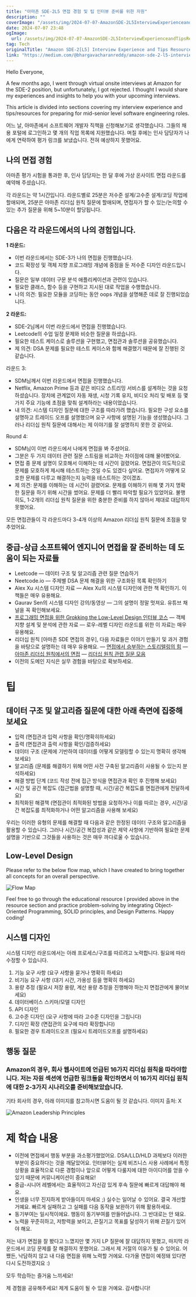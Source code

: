 ```yaml
---
title: "아마존 SDE-2L5 면접 경험 및 팁 인터뷰 준비를 위한 자원"
description: ""
coverImage: "/assets/img/2024-07-07-AmazonSDE-2L5InterviewExperienceandTipsResourcesforInterviewPrep_0.png"
date: 2024-07-07 23:48
ogImage: 
  url: /assets/img/2024-07-07-AmazonSDE-2L5InterviewExperienceandTipsResourcesforInterviewPrep_0.png
tag: Tech
originalTitle: "Amazon SDE-2[L5] Interview Experience and Tips Resources for Interview Prep"
link: "https://medium.com/@bhargavacharanreddy/amazon-sde-2-l5-interview-experience-and-tips-resources-for-interview-prep-9e7602c32176"
---
```



Hello Everyone,

A few months ago, I went through virtual onsite interviews at Amazon for the SDE-2 position, but unfortunately, I got rejected. I thought I would share my experiences and insights to help you with your upcoming interviews.

This article is divided into sections covering my interview experience and tips/resources for preparing for mid-senior level software engineering roles.

<div class="content-ad"></div>

어느 날, 아마존에서 소프트웨어 개발자 직책을 신청해보기로 생각했습니다. 그들의 채용 포털에 로그인하고 몇 개의 직업 목록에 지원했습니다. 며칠 후에는 인사 담당자가 나에게 연락하여 평가 링크를 보냈습니다. 전혀 예상하지 못했어요.

## 나의 면접 경험

아마존 평가 시험을 통과한 후, 인사 담당자는 한 달 후에 가상 온사이트 면접 라운드를 예약해 주셨습니다.

각 라운드는 약 1시간입니다.
라운드별로 25분은 저수준 설계/고수준 설계/코딩 작업에 할애되며,
25분은 아마존 리더십 원칙 질문에 할애되며,
면접자가 할 수 있는/논의할 수 있는 추가 질문을 위해 5~10분이 할당됩니다.

<div class="content-ad"></div>

## 다음은 각 라운드에서의 나의 경험입니다.

**1 라운드:**

- 이번 라운드에서는 SDE-3가 나의 면접을 진행했습니다.
- 코드 확장성 및 객체 지향 프로그래밍 개념에 중점을 둔 저수준 디자인 라운드입니다.
- 질문은 일부 데이터 구문 분석 애플리케이션과 관련이 있습니다.
- 필요한 클래스, 함수 등을 구현하고 지시된 대로 작업을 수행했습니다.
- 나의 의견: 필요한 모듈을 코딩하는 동안 oops 개념을 설명해준 데로 잘 진행되었습니다.

**2 라운드:**

<div class="content-ad"></div>

- SDE-2님께서 이번 라운드에서 면접을 진행했습니다.
- Leetcode의 수업 일정 문제와 비슷한 질문을 하셨습니다.
- 필요한 테스트 케이스로 솔루션을 구현했고, 면접관과 솔루션을 공유했습니다.
- 제 의견: DSA 문제를 필요한 테스트 케이스와 함께 해결했기 때문에 잘 진행된 것 같습니다.

라운드 3:

- SDM님께서 이번 라운드에서 면접을 진행했습니다.
- Netflix, Amazon Prime 등과 같은 비디오 스트리밍 서비스를 설계하는 것을 요청하셨습니다. 장치에 관계없이 자동 재생, 시청 기록 유지, 비디오 처리 및 배포 등 몇 가지 주요 기능에 초점을 맞춰 설계하라는 내용이었습니다.
- 내 의견: 시스템 디자인 질문에 대한 구조를 따라가려 했습니다. 필요한 구성 요소를 설명하고 트레이드 오프를 설명했으며 요구 사항에 설명된 기능을 생성했습니다. 그러나 리더십 원칙 질문에 대해서는 제 이야기를 잘 설명하지 못한 것 같아요.

Round 4:

<div class="content-ad"></div>

- SDM님이 이번 라운드에서 나에게 면접을 봐 주셨어요.
- 그분은 두 가지 데이터 관련 질문 스트림을 비교하는 차이점에 대해 물어봤어요.
- 면접 중 문제 설명이 모호해서 이해하는 데 시간이 걸렸어요. 면접관이 의도적으로 문제를 모호하게 제시해 테스트하는 것일 수도 있겠다 싶어요. 면접자가 어떻게 모호한 문제를 다루고 해결하는지 능력을 테스트하는 것이겠죠.
- 제 의견: 문제를 이해하는 데 시간이 걸렸어요. 문제를 이해하기 위해 몇 가지 명확한 질문을 하기 위해 시간을 썼어요. 문제를 더 빨리 파악할 필요가 있었어요. 불행히도, 1-2개의 리더십 원칙 질문을 위한 충분한 준비를 하지 않아서 제대로 대답하지 못했어요.

모든 면접관들이 각 라운드마다 3-4개 이상의 Amazon 리더십 원칙 질문에 초점을 맞추었어요.

## 중급-상급 소프트웨어 엔지니어 면접을 잘 준비하는 데 도움이 되는 자료들

- Leetcode
— 데이터 구조 및 알고리즘 관련 질문 연습하기
- Neetcode.io
— 주제별 DSA 문제 해결을 위한 구조화된 목록 확인하기
- Alex Xu 시스템 디자인 자료
— Alex Xu의 시스템 디자인에 관한 책 확인하기. 이 책들은 매우 유용해요.
- Gaurav Sen의 시스템 디자인 강의/동영상
— 그의 설명이 정말 멋져요. 유튜브 채널을 꼭 확인해보세요.
- [프로그래밍 면접을 위한 Grokking the Low-Level Design 인터뷰 코스](https://www.educative.io/courses/grokking-the-low-level-design-interview-using-ood-principles/)
— 객체지향 설계 및 분석에 관한 자료
— 로우-레벨 디자인 라운드를 위한 이 자료는 매우 유용해요.
- 리더십 원칙 [아마존 SDE 면접의 경우], 다음 자료들은 이야기 만들기 및 과거 경험을 바탕으로 설명하는 데 매우 유용해요.
— [면접에서 승부하는 스토리텔링의 힘](https://www.scarletink.com/p/crush-your-interviews-power-of-storytelling)
— [아마존 리더십 원칙에서의 면접](https://www.scarletink.com/p/interviewing-at-amazon-leadership-principles)
— [리더십 원칙 관련 질문 모음](https://leetcode.com/discuss/interview-question/437082/Amazon-Behavioral-questions-or-Leadership-Principles-or-LP)
- 이전의 도메인 지식은 실무 경험을 바탕으로 확보하세요.

<div class="content-ad"></div>

# 팁

## 데이터 구조 및 알고리즘 질문에 대한 아래 측면에 집중해 보세요

- 입력 (면접관과 입력 사항을 확인/명확히하세요)
- 출력 (면접관과 출력 사항을 확인/검증하세요)
- 데이터 구조 (문제에 기반하여 데이터를 어떻게 모델링할 수 있는지 명확히 생각해 보세요)
- 알고리즘 (문제를 해결하기 위해 어떤 사전 구축된 알고리즘이 사용될 수 있는지 분석하세요)
- 해결 방법 단계 (코드 작성 전에 접근 방식을 면접관과 확인 후 진행해 보세요)
- 시간 및 공간 복잡도 (접근법을 설명할 때, 시간/공간 복잡도를 면접관에게 전달하세요)
- 최적화된 해결책 (면접관이 최적화된 방법을 요청하거나 이를 따르는 경우, 시간/공간 복잡도를 최적화하거나 어떤 알고리즘을 사용해 보세요)

우리는 이러한 유형의 문제를 해결할 때 다음과 같은 한정된 데이터 구조와 알고리즘을 활용할 수 있습니다. 그러나 시간/공간 복잡성과 같은 제약 사항에 기반하여 필요한 문제 설명을 기반으로 그것들을 사용하는 것은 매우 까다로울 수 있습니다.

<div class="content-ad"></div>

## Low-Level Design

Please refer to the below flow map, which I have created to bring together all concepts for an overall perspective.

![Flow Map](/assets/img/2024-07-07-AmazonSDE-2L5InterviewExperienceandTipsResourcesforInterviewPrep_1.png)

Feel free to go through the educational resource I provided above in the resource section and practice problem-solving by integrating Object-Oriented Programming, SOLID principles, and Design Patterns. Happy coding!

<div class="content-ad"></div>

## 시스템 디자인

시스템 디자인 라운드에서는 아래 프로세스/구조를 따르려고 노력합니다. 필요에 따라 수정할 수 있습니다.

1. 기능 요구 사항 (요구 사항을 묻거나 명확히 하세요)
2. 비기능 요구 사항 (대기 시간, 가용성 등을 명확히 하세요)
3. 용량 추정 (필요시 저장 용량, 계산 용량 추정을 진행해야 하는지 면접관에게 물어보세요)
4. 데이터베이스 스키마/모델 디자인
5. API 디자인
6. 고수준 디자인 (요구 사항에 따라 고수준 디자인을 그립니다)
7. 디자인 확장 (면접관의 요구에 따라 확장합니다)
8. 필요한 경우 트레이드오프 (필요시 트레이드오프를 설명하세요)

## 행동 질문

<div class="content-ad"></div>

### Amazon의 경우, 회사 웹사이트에 언급된 16가지 리더십 원칙을 따라야합니다. 저는 자원 섹션에 언급한 링크들을 확인하면서 이 16가지 리더십 원칙에 대한 2-3가지 시나리오를 준비해보았습니다.

기타 회사의 경우, 아래 이미지를 참고하시면 도움이 될 것 같습니다. 이미지 출처: X

![Amazon Leadership Principles](/assets/img/2024-07-07-AmazonSDE-2L5InterviewExperienceandTipsResourcesforInterviewPrep_2.png)

# 제 학습 내용

<div class="content-ad"></div>

- 이전에 면접에서 행동 부분을 과소평가했었어요. DSA/LLD/HLD 과제보다 이러한 부분이 중요하다는 것을 깨달았어요. 인터뷰어는 실제 비즈니스 사용 사례에서 특정 상황을 효율적으로 다룬 경험이나 앞으로 어떻게 다룰지에 대한 아이디어를 얻을 수 있기 때문에 커뮤니케이션이 중요해요!
- 중급-시니어 레벨에서는 효율적이고 자신감 있게 후속 질문에 빠르게 대답해야 해요.
- 인생을 너무 진지하게 받아들이지 마세요 ;) 실수는 일어날 수 있어요. 결국 개선할 거예요. 빠르게 실패하고 그 실패를 다음 동작을 보완하기 위해 활용하세요.
- 동기부여는 일시적이에요. 행동이 동기부여를 만들어냅니다. 그 반대로는 안 돼요.
- 노력을 꾸준히하고, 저항력을 보이고, 끈질기고 목표를 달성하기 위해 끈질기 있어야 해요.

저는 내가 면접을 잘 봤다고 느꼈지만 몇 가지 LP 질문에 잘 대답하지 못했고, 마지막 라운드에서 코딩 문제를 잘 해결하지 못했어요. 그래서 제 거절의 이유가 될 수 있어요. 어쨌든, 낙담하지 않고 내 다음 면접을 위해 노력할 거에요. 다가올 면접이 예정돼 있다면 다시 도전하겠지요 :)

모두 학습하는 즐거움 느끼세요!

제 경험을 공유해주세요! 제게 도움이 될 수 있을 거예요. 감사합니다!